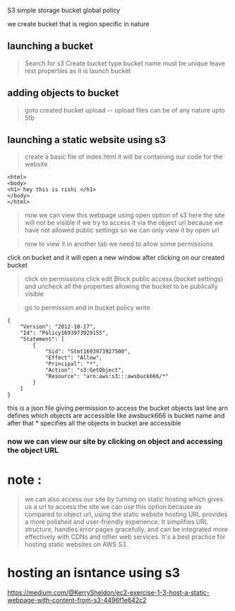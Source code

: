 S3 simple storage bucket 
global policy 

we create bucket that is region specific in nature

## launching a bucket
> Search for s3 
> Create bucket 
> type bucket name must be unique 
> leave rest properties as it is 
> launch bucket

## adding objects to bucket
> goto created bucket
> upload -- upload files can be of any nature upto 5tb 


## launching a static website using s3 

> create a basic file of index.html 
it will be containing our code for the website 


```
<html>
<body>
<h1> hey this is rishi </h1>
</body>
</html>

``` 

> now we can view this webpage using open option of s3 
here the site will not be visible if we try to access it via the object url because we have not allowed public settings so we can only view it by open url 

> now to view it in another tab we need to allow some permissions 

click on bucket and it will open a new window after clicking on our created bucket 

> click on permissions
> click edit Block public access (bucket settings) and uncheck all the properties allowing the bucket to be publically visible


> go to permission and in bucket policy write 

```
{
    "Version": "2012-10-17",
    "Id": "Policy1693973929155",
    "Statement": [
        {
            "Sid": "Stmt1693973927500",
            "Effect": "Allow",
            "Principal": "*",
            "Action": "s3:GetObject",
            "Resource": "arn:aws:s3:::awsbuck666/*"
        }
    ]
}

```
this is a json file giving permission to access the bucket objects 
last line arn defines which objects are accessible 
like awsbuck666 is bucket name and after that * specifies all the objects in bucket are accessible 




### now we can view our site by clicking on object and accessing the object URL 



# note :  
> we can also access our site by turning on static hosting which gives us a url to access the site
> we can use this option because as compared to object url, using the static website hosting URL provides a more polished and user-friendly experience. It simplifies URL structure, 
> handles error pages gracefully, and can be integrated more effectively with CDNs and other web services. It's a best practice for hosting static websites on AWS S3.




# hosting an isntance using s3 
https://medium.com/@KerrySheldon/ec2-exercise-1-3-host-a-static-webpage-with-content-from-s3-4496f1e642c2
